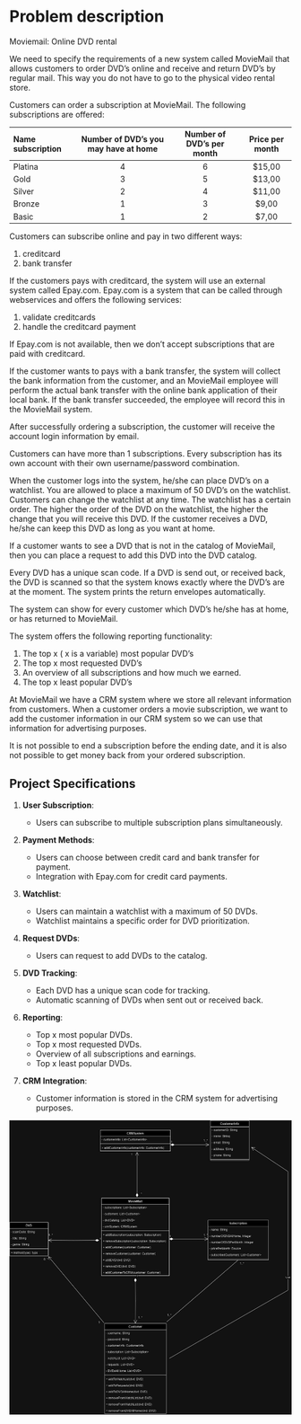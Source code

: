 # Problem description

Moviemail: Online DVD rental

We need to specify the requirements of a new system called MovieMail that allows customers to order DVD’s online and receive and return DVD’s by regular mail. This way you do not have to go to the physical video rental store.

Customers can order a subscription at MovieMail. The following subscriptions are offered:

|Name subscription |Number of DVD’s you may have at home |Number of DVD’s per month |Price per month |
| :- | :-: | :-: | :-: |
|Platina |4 |6 |$15,00  |
|Gold |3 |5 |$13,00  |
|Silver |2 |4 |$11,00  |
|Bronze |1 |3 |$9,00  |
|Basic |1 |2 |$7,00  |

Customers can subscribe online and pay in two different ways:

1. creditcard
1. bank transfer

If the customers pays with creditcard, the system will use an external system called Epay.com. Epay.com is a system that can be called through webservices and offers the following services:

1. validate creditcards
1. handle the creditcard payment

If Epay.com is not available, then we don’t accept subscriptions that are paid with creditcard.

If the customer wants to pays with a bank transfer, the system will collect the bank information from the customer, and an MovieMail employee will perform the actual bank transfer with the online bank application of their local bank. If the bank transfer succeeded, the employee will record this in the MovieMail system.

After successfully ordering a subscription, the customer will receive the account login information by email.

Customers can have more than 1 subscriptions. Every subscription has its own account with their own username/password combination.

When the customer logs into the system, he/she can place DVD’s on a watchlist. You are allowed to place a maximum of 50 DVD’s on the watchlist. Customers can change the watchlist at any time. The watchlist has a certain order. The higher the order of the DVD on the watchlist, the higher the change that you will receive this DVD. If the customer receives a DVD, he/she can keep this DVD as long as you want at home.

If a customer wants to see a DVD that is not in the catalog of MovieMail, then you can place a request to add this DVD into the DVD catalog.

Every DVD has a unique scan code. If a DVD is send out, or received back, the DVD is scanned so that the system knows exactly where the DVD’s are at the moment. The system prints the return envelopes automatically.

The system can show for every customer which DVD’s he/she has at home, or has returned to MovieMail.

The system offers the following reporting functionality:  

1. The top x ( x is a variable) most popular DVD’s
1. The top x most requested DVD’s  
1. An overview of all subscriptions and how much we earned.
1. The top x least popular DVD’s

At MovieMail we have a CRM system where we store all relevant information from customers. When a customer orders a movie subscription, we want to add the customer information in our CRM system so we can use that information for advertising purposes.

It is not possible to end a subscription before the ending date, and it is also not possible to get money back from your ordered subscription.

## Project Specifications

1. **User Subscription**:
   - Users can subscribe to multiple subscription plans simultaneously.

2. **Payment Methods**:
   - Users can choose between credit card and bank transfer for payment.
   - Integration with Epay.com for credit card payments.

3. **Watchlist**:
   - Users can maintain a watchlist with a maximum of 50 DVDs.
   - Watchlist maintains a specific order for DVD prioritization.

4. **Request DVDs**:
   - Users can request to add DVDs to the catalog.

5. **DVD Tracking**:
   - Each DVD has a unique scan code for tracking.
   - Automatic scanning of DVDs when sent out or received back.

6. **Reporting**:
   - Top x most popular DVDs.
   - Top x most requested DVDs.
   - Overview of all subscriptions and earnings.
   - Top x least popular DVDs.

7. **CRM Integration**:
   - Customer information is stored in the CRM system for advertising purposes.

![alt text](screenshots/UML.jpg)